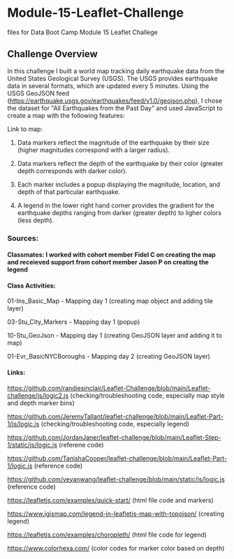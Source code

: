 # Module-15-Leaflet-Challenge
files for Data Boot Camp Module 15 Leaflet Challege

## Challenge Overview 
In this challenge I built a world map tracking daily earthquake data from the United States Geological Survey (USGS). The USGS provides earthquake data in several formats, which are updated every 5 minutes. Using the USGS GeoJSON feed (https://earthquake.usgs.gov/earthquakes/feed/v1.0/geojson.php), I chose the dataset for "All Earthquakes from the Past Day" and used JavaScript to create a map with the following features: 

Link to map: 

1. Data markers reflect the magnitude of the earthquake by their size (higher magnitudes correspond with a larger radius).

2. Data markers reflect the depth of the earthquake by their color (greater depth corresponds with darker color).

3. Each marker includes a popup displaying the magnitude, location, and depth of that particular earthquake. 

4. A legend in the lower right hand corner provides the gradient for the earthquake depths ranging from darker (greater depth) to ligher colors (less depth). 

### Sources: 

#### Classmates: I worked with cohort member Fidel C on creating the map and receieved support from cohort member Jason P on creating the legend 

#### Class Activities: 

01-Ins_Basic_Map - Mapping day 1 (creating map object and adding tile layer)

03-Stu_City_Markers - Mapping day 1 (popup)

10-Stu_GeoJson - Mapping day 1 (creating GeoJSON layer and adding it to map)

01-Evr_BasicNYCBoroughs - Mapping day 2 (creating GeoJSON layer)

#### Links: 

https://github.com/randiesinclair/Leaflet-Challenge/blob/main/Leaflet-challenge/js/logic2.js (checking/troubleshooting code, especially map style and depth marker bins)

https://github.com/JeremyTallant/leaflet-challenge/blob/main/Leaflet-Part-1/js/logic.js (checking/troubleshooting code, especially legend)

https://github.com/JordanJaner/leaflet-challenge/blob/main/Leaflet-Step-1/static/js/logic.js (referene code)

https://github.com/TanishaCooper/leaflet-challenge/blob/main/Leaflet-Part-1/logic.js (reference code)

https://github.com/yeyanwang/leaflet-challenge/blob/main/static/js/logic.js (reference code)

https://leafletjs.com/examples/quick-start/ (html file code and markers)

https://www.igismap.com/legend-in-leafletjs-map-with-topojson/ (creating legend)

https://leafletjs.com/examples/choropleth/ (html file code for legend)

https://www.colorhexa.com/ (color codes for marker color based on depth)